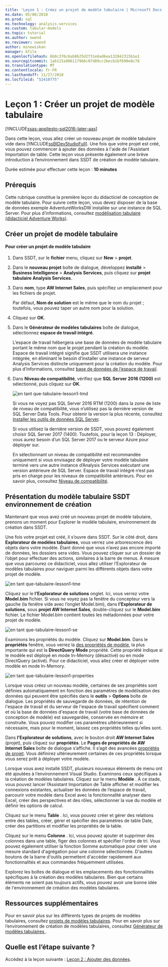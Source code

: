 ```yaml
---
title: 'Leçon 1 : Créez un projet de modèle tabulaire | Microsoft Docs'
ms.date: 05/08/2018
ms.prod: sql
ms.technology: analysis-services
ms.custom: tabular-models
ms.topic: tutorial
ms.author: owend
ms.reviewer: owend
author: minewiskan
manager: kfile
ms.openlocfilehash: 6b0c376c6ab8625d2f31e6ad6ea132842315b1e1
ms.sourcegitcommit: 1ab115a906117966c07d89cc2becb1bf690e8c78
ms.translationtype: MT
ms.contentlocale: fr-FR
ms.lasthandoff: 11/27/2018
ms.locfileid: "52410775"
---
```

# <a name="lesson-1-create-a-new-tabular-model-project"></a>Leçon 1 : Créer un projet de modèle tabulaire
[!INCLUDE[ssas-appliesto-sql2016-later-aas](../includes/ssas-appliesto-sql2016-later-aas.md)]

Dans cette leçon, vous allez créer un nouveau projet de modèle tabulaire vide dans [!INCLUDE[ssBIDevStudioFull](../includes/ssbidevstudiofull-md.md)]. Une fois que votre projet est créé, vous pouvez commencer à ajouter des données à l'aide de l'Assistant Importation de table. Cette leçon vous présente également une brève introduction à l’environnement dans SSDT de création de modèle tabulaire.  
  
Durée estimée pour effectuer cette leçon : **10 minutes**  
  
## <a name="prerequisites"></a>Prérequis  
Cette rubrique constitue la première leçon du didacticiel de conception de modèle tabulaire. Pour suivre cette leçon, vous devez disposer de la base de données exemple AdventureWorksDW installée sur une instance de SQL Server. Pour plus d’informations, consultez [modélisation tabulaire &#40;didacticiel Adventure Works&#41;](../analysis-services/tabular-modeling-adventure-works-tutorial.md).  
  
## <a name="create-a-new-tabular-model-project"></a>Créer un projet de modèle tabulaire  
  
#### <a name="to-create-a-new-tabular-model-project"></a>Pour créer un projet de modèle tabulaire  
  
1.  Dans SSDT, sur le **fichier** menu, cliquez sur **New** > **projet**.  
  
2.  Dans le **nouveau projet** boîte de dialogue, développez **installé** > **Business Intelligence** > **Analysis Services**, puis cliquez sur **projet tabulaire Analysis Services**.  
  
3.  Dans **nom**, type **AW Internet Sales**, puis spécifiez un emplacement pour les fichiers de projet.  
  
    Par défaut, **Nom de solution** est le même que le nom du projet ; toutefois, vous pouvez taper un autre nom pour la solution.  
  
4.  Cliquez sur **OK**.  
  
5.  Dans le **Générateur de modèles tabulaires** boîte de dialogue, sélectionnez **espace de travail intégré**.  
  
    L’espace de travail hébergera une base de données de modèle tabulaire portant le même nom que le projet pendant la création du modèle. Espace de travail intégré signifie que SSDT utilisera une instance intégrée, en éliminant le besoin d’installer une instance de serveur Analysis Services distincte uniquement pour la création du modèle. Pour plus d’informations, consultez [base de données de l’espace de travail](../analysis-services/tabular-models/workspace-database-ssas-tabular.md).
      
6.  Dans **Niveau de compatibilité**, vérifiez que **SQL Server 2016 (1200)** est sélectionné, puis cliquez sur **OK**.   
 
    ![en tant que-tabulaire-lesson1-tmd](../analysis-services/media/as-tabular-lesson1-tmd.png)
      
    Si vous ne voyez pas SQL Server 2016 RTM (1200) dans la zone de liste de niveau de compatibilité, vous n’utilisez pas la dernière version de SQL Server Data Tools. Pour obtenir la version la plus récente, consultez [Installer les outils de données SQL Server](https://docs.microsoft.com/sql/ssdt/download-sql-server-data-tools-ssdt).  

    Si vous utilisez la dernière version de SSDT, vous pouvez également choisir SQL Server 2017 (1400). Toutefois, pour la leçon 13 : Déployer, vous aurez besoin d’un SQL Server 2017 ou le serveur Azure pour déployer sur.
      
    En sélectionnant un niveau de compatibilité est recommandée uniquement si vous envisagez de déployer votre modèle tabulaire terminé vers une autre instance d’Analysis Services exécutant une version antérieure de SQL Server. Espace de travail intégré n’est pas pris en charge pour les niveaux de compatibilité antérieurs. Pour en savoir plus, consultez [Niveau de compatibilité](../analysis-services/tabular-models/compatibility-level-for-tabular-models-in-analysis-services.md).   
  
## <a name="understanding-the-ssdt-tabular-model-authoring-environment"></a>Présentation du modèle tabulaire SSDT environnement de création  
Maintenant que vous avez créé un nouveau projet de modèle tabulaire, prenons un moment pour Explorer le modèle tabulaire, environnement de création dans SSDT.  
  
Une fois votre projet est créé, il s’ouvre dans SSDT. Sur le côté droit, dans **Explorateur de modèles tabulaires**, vous verrez une arborescence des objets dans votre modèle. Étant donné que vous n’avez pas encore importé de données, les dossiers sera vides. Vous pouvez cliquer sur un dossier de l’objet pour effectuer des actions, similaires à la barre de menus. À mesure que vous parcourez ce didacticiel, vous allez utiliser l’Explorateur de modèles tabulaires pour naviguer parmi les différents objets dans votre projet de modèle.

![en tant que-tabulaire-lesson1-tme](../analysis-services/media/as-tabular-lesson1-tme.png)

Cliquez sur le **l’Explorateur de solutions** onglet. Ici, vous verrez votre **Model.bim** fichier. Si vous ne voyez pas la fenêtre du concepteur vers la gauche (la fenêtre vide avec l’onglet Model.bim), dans **l’Explorateur de solutions**, sous **projet AW Internet Sales**, double-cliquez sur le **Model.bim** fichier. Le fichier Model.bim contient toutes les métadonnées pour votre projet de modèle. 

![en tant que-tabulaire-lesson1-se](../analysis-services/media/as-tabular-lesson1-se.png)
  
Examinons les propriétés du modèle. Cliquez sur **Model.bim**. Dans le **propriétés** fenêtre, vous verrez la [des propriétés de modèle](../analysis-services/tabular-models/model-properties-ssas-tabular.md), la plus importante qui est la **DirectQuery Mode** propriété. Cette propriété indique si le modèle est déployé en mode In-Memory (désactivé) ou en mode DirectQuery (activé). Pour ce didacticiel, vous allez créer et déployer votre modèle en mode In-Memory.

![en tant que-tabulaire-lesson1-properties](../analysis-services/media/as-tabular-lesson1-properties.png)
  
Lorsque vous créez un nouveau modèle, certaines de ses propriétés sont définies automatiquement en fonction des paramètres de modélisation des données qui peuvent être spécifiés dans le **outils** > **Options** boîte de dialogue. Les propriétés de sauvegarde de données, de rétention de l'espace de travail et du serveur de l'espace de travail spécifient comment et où la base de données d'espace de travail (votre base de données de conception de modèle) est sauvegardée, conservée en mémoire et construite. Vous pouvez modifier ces paramètres ultérieurement si nécessaire, mais pour le moment, laissez ces propriétés telles qu'elles sont.  

Dans **l’Explorateur de solutions**, avec le bouton droit **AW Internet Sales** (projet), puis cliquez sur **propriétés**. Le **Pages de propriétés de AW Internet Sales** boîte de dialogue s’affiche. Il s’agit des avancées [propriétés de projet](../analysis-services/tabular-models/project-properties-ssas-tabular.md). Vous définirez ultérieurement certaines de ces propriétés lorsque vous serez prêt à déployer votre modèle.  
  
Lorsque vous avez installé SSDT, plusieurs nouveaux éléments de menu ont été ajoutées à l’environnement Visual Studio. Examinons ceux spécifiques à la création de modèles tabulaires. Cliquez sur le menu **Modèle** . À ce stade, vous pouvez lancer l’Assistant Importation de Table afficher et modifier les connexions existantes, actualiser les données de l’espace de travail, parcourir votre modèle dans Excel avec la fonctionnalité analyser dans Excel, créer des perspectives et des rôles, sélectionner la vue du modèle et définir les options de calcul.  
  
Cliquez sur le menu **Table** . Ici, vous pouvez créer et gérer des relations entre des tables, créer, gérer et spécifier des paramètres de table Date, créer des partitions et modifier les propriétés de la table.  
  
Cliquez sur le menu **Colonne** . Ici, vous pouvez ajouter et supprimer des colonnes dans une table, figer des colonnes et spécifier l'ordre de tri. Vous pouvez également utiliser la fonction Somme automatique pour créer une mesure standard d'agrégation pour une colonne sélectionnée. D'autres boutons de la barre d'outils permettent d'accéder rapidement aux fonctionnalités et aux commandes fréquemment utilisées.  
  
Explorez les boîtes de dialogue et les emplacements des fonctionnalités spécifiques à la création des modèles tabulaires. Bien que certains éléments ne soient pas toujours actifs, vous pouvez avoir une bonne idée de l'environnement de création des modèles tabulaires.  


## <a name="additional-resources"></a>Ressources supplémentaires
Pour en savoir plus sur les différents types de projets de modèles tabulaires, consultez [projets de modèles tabulaires](../analysis-services/tabular-models/tabular-model-projects-ssas-tabular.md). Pour en savoir plus sur l’environnement de création de modèles tabulaires, consultez [Générateur de modèles tabulaires ](../analysis-services/tabular-models/tabular-model-designer-ssas.md).  
  

## <a name="whats-next"></a>Quelle est l’étape suivante ?
Accédez à la leçon suivante : [Leçon 2 : Ajouter des données](../analysis-services/lesson-2-add-data.md).

  
  
  
